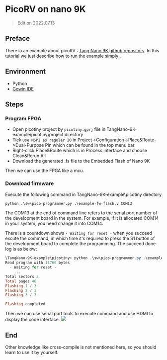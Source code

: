 # PicoRV on nano 9K

> Edit on 2022.07.13

## Preface

There ia an example about picoRV : [Tang Nano 9K github repository](https://github.com/sipeed/TangNano-9K-example/tree/main/picotiny).
In this tutorial we just describe how to run the example simply .

## Environment

- Python
- [Gowin IDE](./../../Tang-Nano-Doc/install-the-ide.md)

## Steps

### Program FPGA

- Open picotiny project by `picotiny.gprj` file in TangNano-9K-example\picotiny\project directory
- Tick `Use MSPI as regular IO` in Project->Configuration->Place&Route->Dual-Purpose Pin which can be found in the top menu bar
- Right-click Place&Route which is in Process interface and choose Clean&Rerun All 
- Download the generated .fs file to the Embedded Flash of Nano 9K

Then we can use the FPGA like a mcu.

### Download firmware

Execute the following command in TangNano-9K-example\picotiny directory

```python
python .\sw\pico-programmer.py .\example-fw-flash.v COM13
```

The COM13 at the end of command line refers to the serial port number of the development board in the system.
For example, if it is allocated COM14 in your system, you need change it into COM14.

There is a countdown shows `- Waiting for reset -` when you succeed excute the command, in which time it's required to press the S1 button of the development board to complete the programming. 
The succeed done log is as below:

```powershell
\TangNano-9K-example\picotiny> python .\sw\pico-programmer.py .\example-fw-flash.v COM13
Read program with 11760 bytes
  - Waiting for reset -
    ...
Total sectors 3
Total pages 46
Flashing 1 / 3
Flashing 2 / 3
Flashing 3 / 3

Flashing completed
```

Then we can use serial port tools to execute command and use HDMI to display the code interface.
![](./../../../../../zh/tang/Tang-Nano-9K/nano_9k/picorv.jpg)

## End

Other knowledge like cross-compile is not mentioned here, so you should learn to use it by yourself.

